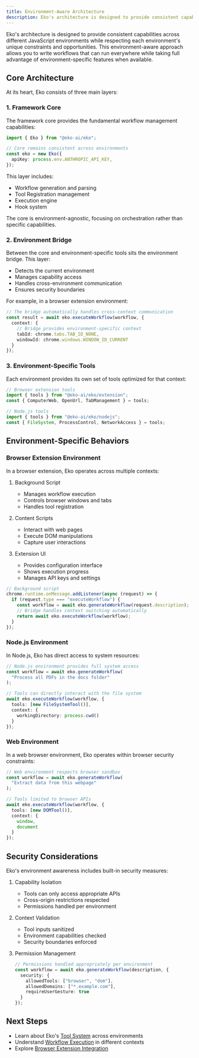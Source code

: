 ```yaml
---
title: Environment-Aware Architecture
description: Eko's architecture is designed to provide consistent capabilities across different JavaScript environments while respecting each environment's unique constraints and opportunities. This environment-aware approach allows you to write workflows that can run everywhere while taking full advantage of environment-specific features when available.
---
```


Eko's architecture is designed to provide consistent capabilities across different JavaScript environments while respecting each environment's unique constraints and opportunities. This environment-aware approach allows you to write workflows that can run everywhere while taking full advantage of environment-specific features when available.

## Core Architecture

At its heart, Eko consists of three main layers:

### 1. Framework Core
The framework core provides the fundamental workflow management capabilities:

```typescript
import { Eko } from "@eko-ai/eko";

// Core remains consistent across environments
const eko = new Eko({
  apiKey: process.env.ANTHROPIC_API_KEY,
});
```

This layer includes:
- Workflow generation and parsing
- Tool Registration management
- Execution engine
- Hook system

The core is environment-agnostic, focusing on orchestration rather than specific capabilities.

### 2. Environment Bridge

Between the core and environment-specific tools sits the environment bridge. This layer:
- Detects the current environment
- Manages capability access
- Handles cross-environment communication
- Ensures security boundaries

For example, in a browser extension environment:
```typescript
// The bridge automatically handles cross-context communication
const result = await eko.executeWorkflow(workflow, {
  context: {
    // Bridge provides environment-specific context
    tabId: chrome.tabs.TAB_ID_NONE,
    windowId: chrome.windows.WINDOW_ID_CURRENT
  }
});
```

### 3. Environment-Specific Tools

Each environment provides its own set of tools optimized for that context:

```typescript
// Browser extension tools
import { tools } from "@eko-ai/eko/extension";
const { ComputerWeb, OpenUrl, TabManagement } = tools;

// Node.js tools
import { tools } from "@eko-ai/eko/nodejs";
const { FileSystem, ProcessControl, NetworkAccess } = tools;
```

## Environment-Specific Behaviors

### Browser Extension Environment

In a browser extension, Eko operates across multiple contexts:

1. Background Script
   - Manages workflow execution
   - Controls browser windows and tabs
   - Handles tool registration

2. Content Scripts
   - Interact with web pages
   - Execute DOM manipulations
   - Capture user interactions

3. Extension UI
   - Provides configuration interface
   - Shows execution progress
   - Manages API keys and settings

```typescript
// Background script
chrome.runtime.onMessage.addListener(async (request) => {
  if (request.type === "executeWorkflow") {
    const workflow = await eko.generateWorkflow(request.description);
    // Bridge handles context switching automatically
    return await eko.executeWorkflow(workflow);
  }
});
```

### Node.js Environment

In Node.js, Eko has direct access to system resources:

```typescript
// Node.js environment provides full system access
const workflow = await eko.generateWorkflow(
  "Process all PDFs in the docs folder"
);

// Tools can directly interact with the file system
await eko.executeWorkflow(workflow, {
  tools: [new FileSystemTool()],
  context: {
    workingDirectory: process.cwd()
  }
});
```

### Web Environment

In a web browser environment, Eko operates within browser security constraints:

```typescript
// Web environment respects browser sandbox
const workflow = await eko.generateWorkflow(
  "Extract data from this webpage"
);

// Tools limited to browser APIs
await eko.executeWorkflow(workflow, {
  tools: [new DOMTool()],
  context: {
    window,
    document
  }
});
```

## Security Considerations

Eko's environment awareness includes built-in security measures:

1. Capability Isolation
   - Tools can only access appropriate APIs
   - Cross-origin restrictions respected
   - Permissions handled per environment

2. Context Validation
   - Tool inputs sanitized
   - Environment capabilities checked
   - Security boundaries enforced

3. Permission Management
   ```typescript
   // Permissions handled appropriately per environment
   const workflow = await eko.generateWorkflow(description, {
     security: {
       allowedTools: ["browser", "dom"],
       allowedDomains: ["*.example.com"],
       requireUserGesture: true
     }
   });
   ```

## Next Steps

- Learn about Eko's [Tool System](tools.md) across environments
- Understand [Workflow Execution](execution-model.md) in different contexts
- Explore [Browser Extension Integration](../guides/environments/browser-extension.md)
